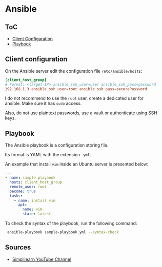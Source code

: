 # Ansible

## ToC

* [Client Configuration](#client-configuration)
* [Playbook](#playbook)

## Client configuration

On the Ansible server edit the configuration file ```/etc/ansible/hosts```:

```conf
[client_host_group]
# Format: <target-IP> ansible_ssh_user=user ansible_ssh_pass=password
192.168.1.3 ansible_ssh_user=root ansible_ssh_pass=securePassword
```

I do not recommend to use the ```root``` user, create a dedicated user for ansible. Make sure it has ```sudo``` access.

Also, do not use plaintext passwords, use a vault or authenticate using SSH keys.

## Playbook

The Ansible playbook is a configuration storing file.

Its format is YAML with the extension ```.yml```.

An example that install ```vim``` inside an Ubuntu server is presented below:

```yaml
---
- name: sample playbook
  hosts: client_host_group
  remote_user: root
  become: true
  tasks:
    - name: install vim
      apt:
        name: vim
        state: latest
```

To check the syntax of the playbook, run the following command:

```bash
 ansible-playbook sample-playbook.yml --syntax-check
```

## Sources

* [Simplilearn YouTube Channel](https://www.youtube.com/watch?v=EcnqJbxBcM0)
